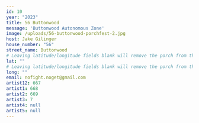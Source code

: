 ```yaml
---
id: 10
year: "2023"
title: 56 Buttonwood
message: 'Buttonwood Autonomous Zone'
image: /uploads/56-buttonwood-porchfest-2.jpg
host: Jake Gilinger
house_number: "56"
street_name: Buttonwood
# Leaving latitude/longitude fields blank will remove the porch from the Porchfest map.
lat: ""
# Leaving latitude/longitude fields blank will remove the porch from the Porchfest map.
long: ""
email: nofight.noget@gmail.com
artist12: 667
artist1: 668
artist2: 669
artist3: 7
artist4: null
artist5: null
---
```

